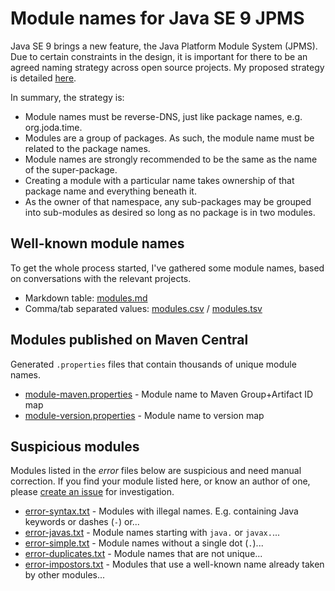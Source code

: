 # Module names for Java SE 9 JPMS

Java SE 9 brings a new feature, the Java Platform Module System (JPMS).
Due to certain constraints in the design, it is important for there to be an agreed naming strategy across open source projects.
My proposed strategy is detailed [here](http://blog.joda.org/2017/04/java-se-9-jpms-module-naming.html).

In summary, the strategy is:

* Module names must be reverse-DNS, just like package names, e.g. org.joda.time.
* Modules are a group of packages. As such, the module name must be related to the package names.
* Module names are strongly recommended to be the same as the name of the super-package.
* Creating a module with a particular name takes ownership of that package name and everything beneath it.
* As the owner of that namespace, any sub-packages may be grouped into sub-modules as desired so long as no package is in two modules.

## Well-known module names

To get the whole process started, I've gathered some module names, based on conversations with the relevant projects.

* Markdown table: [modules.md](generated/modules.md)
* Comma/tab separated values: [modules.csv](generated/modules.csv) / [modules.tsv](generated/modules.tsv)

## Modules published on Maven Central

Generated `.properties` files that contain thousands of unique module names. 

* [module-maven.properties](generated/module-maven.properties) - Module name to Maven Group+Artifact ID map
* [module-version.properties](generated/module-version.properties) - Module name to version map

## Suspicious modules

Modules listed in the _error_ files below are suspicious and need manual correction.
If you find your module listed here, or know an author of one, please [create an issue](https://github.com/jodastephen/jpms-module-names/issues/new) for investigation.

* [error-syntax.txt](error/error-syntax.txt) - Modules with illegal names. E.g. containing Java keywords or dashes (`-`) or...
* [error-javas.txt](error/error-javas.txt) - Module names starting with `java.` or `javax.`...
* [error-simple.txt](error/error-simple.txt) - Module names without a single dot (`.`)...
* [error-duplicates.txt](error/error-duplicates.txt) - Module names that are not unique...
* [error-impostors.txt](error/error-impostors.txt) - Modules that use a well-known name already taken by other modules...
